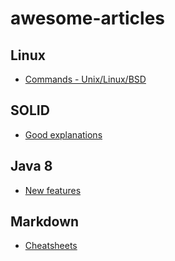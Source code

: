 # awesome-articles

## Linux
* [Commands - Unix/Linux/BSD](http://cb.vu/unixtoolbox.xhtml)

## SOLID
* [Good explanations](https://android.jlelse.eu/solid-principles-the-definitive-guide-75e30a284dea)

## Java 8 
* [New features](http://winterbe.com/posts/2014/03/16/java-8-tutorial/)

## Markdown
* [Cheatsheets](https://github.com/adam-p/markdown-here/wiki/Markdown-Cheatsheet)
